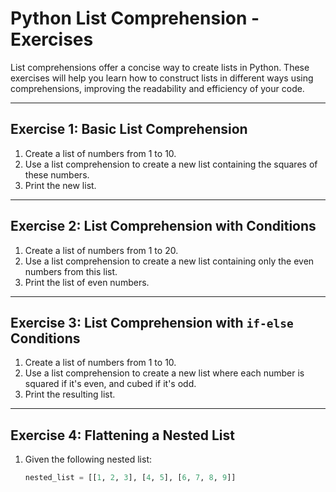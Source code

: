 # Python List Comprehension - Exercises

List comprehensions offer a concise way to create lists in Python. These exercises will help you learn how to construct lists in different ways using comprehensions, improving the readability and efficiency of your code.

---

## Exercise 1: Basic List Comprehension

1. Create a list of numbers from 1 to 10.
2. Use a list comprehension to create a new list containing the squares of these numbers.
3. Print the new list.

---

## Exercise 2: List Comprehension with Conditions

1. Create a list of numbers from 1 to 20.
2. Use a list comprehension to create a new list containing only the even numbers from this list.
3. Print the list of even numbers.

---

## Exercise 3: List Comprehension with `if-else` Conditions

1. Create a list of numbers from 1 to 10.
2. Use a list comprehension to create a new list where each number is squared if it's even, and cubed if it's odd.
3. Print the resulting list.

---

## Exercise 4: Flattening a Nested List

1. Given the following nested list:
   ```python
   nested_list = [[1, 2, 3], [4, 5], [6, 7, 8, 9]]
   ```
